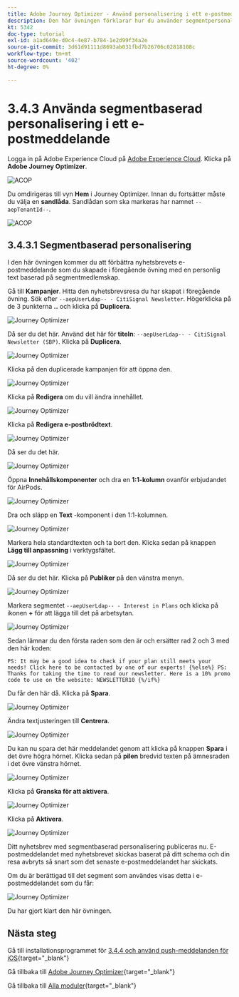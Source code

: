 ```yaml
---
title: Adobe Journey Optimizer - Använd personalisering i ett e-postmeddelande
description: Den här övningen förklarar hur du använder segmentpersonalisering i ett e-postinnehåll
kt: 5342
doc-type: tutorial
exl-id: a1ad649e-d0c4-4e87-b784-1e2d99f34a2e
source-git-commit: 3d61d91111d8693ab031fbd7b26706c02818108c
workflow-type: tm+mt
source-wordcount: '402'
ht-degree: 0%

---
```


# 3.4.3 Använda segmentbaserad personalisering i ett e-postmeddelande

Logga in på Adobe Experience Cloud på [Adobe Experience Cloud](https://experience.adobe.com). Klicka på **Adobe Journey Optimizer**.

![ACOP](./../../../../modules/delivery-activation/ajo-b2c/ajob2c-1/images/acophome.png)

Du omdirigeras till vyn **Hem** i Journey Optimizer. Innan du fortsätter måste du välja en **sandlåda**. Sandlådan som ska markeras har namnet ``--aepTenantId--``.

![ACOP](./../../../../modules/delivery-activation/ajo-b2c/ajob2c-1/images/acoptriglp.png)

## 3.4.3.1 Segmentbaserad personalisering

I den här övningen kommer du att förbättra nyhetsbrevets e-postmeddelande som du skapade i föregående övning med en personlig text baserad på segmentmedlemskap.

Gå till **Kampanjer**. Hitta den nyhetsbrevsresa du har skapat i föregående övning. Sök efter `--aepUserLdap-- - CitiSignal Newsletter`. Högerklicka på de 3 punkterna **..** och klicka på **Duplicera**.

![Journey Optimizer](./images/sbp1.png)

Då ser du det här. Använd det här för **titeln**: `--aepUserLdap-- - CitiSignal Newsletter (SBP)`. Klicka på **Duplicera**.

![Journey Optimizer](./images/sbp2.png)

Klicka på den duplicerade kampanjen för att öppna den.

![Journey Optimizer](./images/sbp3.png)

Klicka på **Redigera** om du vill ändra innehållet.

![Journey Optimizer](./images/sbp3a.png)

Klicka på **Redigera e-postbrödtext**.

![Journey Optimizer](./images/sbp4.png)

Då ser du det här.

![Journey Optimizer](./images/sbp5.png)

Öppna **Innehållskomponenter** och dra en **1:1-kolumn** ovanför erbjudandet för AirPods.

![Journey Optimizer](./images/sbp6.png)

Dra och släpp en **Text** -komponent i den 1:1-kolumnen.

![Journey Optimizer](./images/sbp6a.png)

Markera hela standardtexten och ta bort den. Klicka sedan på knappen **Lägg till anpassning** i verktygsfältet.

![Journey Optimizer](./images/sbp7.png)

Då ser du det här. Klicka på **Publiker** på den vänstra menyn.

![Journey Optimizer](./images/seg1.png)

Markera segmentet `--aepUserLdap-- - Interest in Plans` och klicka på ikonen **+** för att lägga till det på arbetsytan.

![Journey Optimizer](./images/seg3.png)

Sedan lämnar du den första raden som den är och ersätter rad 2 och 3 med den här koden:

``
    PS: It may be a good idea to check if your plan still meets your needs! Click here to be contacted by one of our experts!
{%else%}
    PS: Thanks for taking the time to read our newsletter. Here is a 10% promo code to use on the website: NEWSLETTER10
{%/if%}
``

Du får den här då. Klicka på **Spara**.

![Journey Optimizer](./images/seg4.png)

Ändra textjusteringen till **Centrera**.

![Journey Optimizer](./images/sbp9.png)

Du kan nu spara det här meddelandet genom att klicka på knappen **Spara** i det övre högra hörnet. Klicka sedan på **pilen** bredvid texten på ämnesraden i det övre vänstra hörnet.

![Journey Optimizer](./images/sbp9a.png)

Klicka på **Granska för att aktivera**.

![Journey Optimizer](./images/oc79afff.png)

Klicka på **Aktivera**.

![Journey Optimizer](./images/oc79bfff.png)

Ditt nyhetsbrev med segmentbaserad personalisering publiceras nu. E-postmeddelandet med nyhetsbrevet skickas baserat på ditt schema och din resa avbryts så snart som det senaste e-postmeddelandet har skickats.

Om du är berättigad till det segment som användes visas detta i e-postmeddelandet som du får:

![Journey Optimizer](./images/sbp20fff.png)

Du har gjort klart den här övningen.

## Nästa steg

Gå till installationsprogrammet för [3.4.4 och använd push-meddelanden för iOS](./ex4.md){target="_blank"}

Gå tillbaka till [Adobe Journey Optimizer](journeyoptimizer.md){target="_blank"}

Gå tillbaka till [Alla moduler](./../../../../overview.md){target="_blank"}
